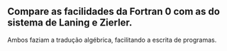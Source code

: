 ## Compare as facilidades da Fortran 0 com as do sistema de Laning e Zierler.

Ambos faziam a tradução algébrica, facilitando a escrita de programas.
